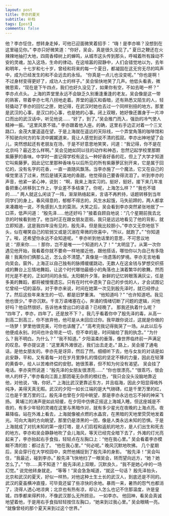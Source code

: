 ```yaml
---
layout: post
title: 李亦的夏天
subtitle: 补档
tags: [post]
comments: false
---
```


他？李亦怔住，想转身走掉，可他已迎面微笑着招手：
“嗨！是李亦嘛？没想到在这里碰见你。”
李亦只好微笑道：“你好，吴会，真是很久没见了。”
夏日之鞭还在火辣辣地抽打大地，四周香樟树上的蝉鸣，从城市这头传到那头，呼喊着所有躁动不安的灵魂，加入这场，生命的律动。在这喧嚣的寂静中，人们会错觉地以为，去年和明年，十七岁和七十岁，曾经和将来的每一个夏日，都凝固在这无穷无尽的鸣声中，成为已经发生的和不会远去的永恒。
“你真是一点儿也没变呢。”
“你也是啊！不过身材变得更好了，成功人士的样子。”
吴会愉快地笑了几声。他低头看表，微微思索，“现在是下午四点，我们也好久没见了，如果你有空，不如去喝一杯？”
李亦点点头。
上海的弄堂里永远不会缺乏久别重逢重逢的老友。吴会像是这一带的熟客，带着李亦七弯八拐地走着。弄堂的逼仄和昏暗，还有熟悉又陌生的人，轻轻撬动了李亦的回忆之匣，她记得，在武汉时她也去过一个同样别扭的地方。那里是武汉的心事，是汉口的心事，也是她的心事。闭上双眼，她好像还置身于一片冲口而出的武汉话中，听见他说……
“好了，到了。”吴会推门而入，强劲的冷气使人精神一振。“这里风景不错。”
李亦跟着他入座。的确，这里右手边正对着一个三叉路口，金茂大厦遥遥在望，于是上海就在遥远的天际线，一个弄堂角落的咖啡馆和不知驶向何方的车流中娓娓道来，竟让人感觉到说不清的孤寂。李亦出神地望了会儿，突然想起还有老朋友在场，于是不好意思地笑笑，问道：“我记得，你不是在北京吗？最近怎么样啊。”
吴会见她如同以往的动作和神态，忽然记起学校里那颗紫藤萝的香味。中学时一直记得学校有这么一种好香好香的花，但上了大学才知道它叫紫藤萝。因此记忆里那种香味与以后所见的所有紫藤萝区别开来，它是属于回忆的，没有名字的花香，一直一直随风飘荡。当李亦施了一个魔法，它又在自己的嗅觉里活了过来，然后是铺天盖地的香甜。他觉得自己要香得流泪了。听到李亦的声音，他紧一紧心神，说到：
“啊，我来上海实习的。挺好，挺好。接下来几年准备把重心转移到工作上，学业差不多结束了。你呢，上海怎么样？”
“我也不错的……”
两人就这么闲谈了一阵，渐渐熟络起来，言语不再矜持，话题转移到当年同学们的身上。春风得意的，郁郁不得志的，风生水起饿，马失前蹄的，两人都拿来凑趣地一说，不免感到人生的莫测。大笑之后，吴会看到李亦突然紧张地抿了一口茶，低声问道：
“殷先泽……他还好吗？”接着自顾自地说：“几个星期前我去北京的时候看到他了。他当时正在跟女朋友逛街。我只是远远地看见了他的背影，就立即知道，这是我四年没有见的，殷先泽。但是我比较胆小，”李亦又无奈地低下头，似在嘲笑自己的软弱又或是沉溺在卑微的欣喜中，“所以，就跑了。”
”你知道了。唉，还希望你永远不会知道呢。“
李亦听到他话里的意思，不可思议地说：“原来你……！那你，岂不是唯一一个知道的人了！”
“太明显了。从第一次你遇见他开始，我看着你就不要命一样地接近他，跟他搭话，哪怕你以为自己有多隐蔽！我离你们俩那么近，怎么会不清楚。”
真像是一场遗落的梦境。李亦无言地看向吴会。窗外，上海正以自己独有的脉搏缓缓跳动，无数人在这金钱与梦想交织搭成的舞台上忘情地舞蹈，让这个时代哪怕最细小的角落也上演着繁华的歌舞。然而时光是不老的，正如时间的永恒。太阳朝升夕落，新鲜的记忆转眼落满灰尘，任是多美的舞蹈，都将被慢慢遗忘。只有在时代中遗失了自己的步伐的人，才会试图记忆曾经一切的温存。对于李亦来说，时间在她第一次见到殷先泽时，就已经停止了。然后这些年来发生的一切，都是旧梦重演。
“他知道吗？”
“也许知道吧。我见他也很少。”
李亦沉默。千言万语堵塞在心，奔涌的情绪切断了问题的逻辑，问他好吗？他自然很好。告诉他未曾出口的话语？已经晚了。
那我还执着什么呢？
“四年了，李亦，四年了。还是放不下？。我几乎看着你中了殷先泽的毒，从高一到高二到高三，你不放弃他，他可是从未回应过你。我早跟你说过，这就是你做的一场梦！梦里他很完美，可你也该醒了。”
“高考完我记得我哭了一场。从此以后与他便成永别。时间也许会带走一切，但不幸的是，时间输给了我的执念。”
“为什么？我不明白。为什么？”
“我不知道。”
夕阳温柔的垂落，像世界临终前一声满足的叹息。李亦提议道：“这里离外滩很近，我们出去走走。”
路上，吴会接了通电话，是他女朋友的。李亦先是讶异，然后了然。细细听下去，他与女友的对话是如此安静，平和，又有着每一对在岁月里挣扎的情侣的坚定不移的力量，因此在轻薄的黄昏中，给人以苦难终偿的安慰。她很羡慕，但不知为何没有渴望。
吴会挂了电话。李亦突然说道：“殷先泽的女朋友很漂亮……”
“你也很漂亮。”
“很乖巧，很会哄人的样子，”李亦看向江面上那团毫无杂质的橙红色，“我只会没头没脑地靠近他，对他说，‘嗨，你好。’”
上海比武汉更靠近东方，并且临海，因此夕阳显得格外纯净，美得天真无暇。武汉的夕阳一如长江端的是大气磅礴，红是千里万里的红，江也是千里万里的江。殷先泽也曾在夕阳中眺望，那是李亦永远也忘不掉的神采飞扬。
黄埔江的涛声是如此轻缓，在夕阳中仿佛正摇这上海城入睡。但这座城是不夜的，有多少年轻的灵魂在这里与黑暗作对，就有多少星光在夜晚的上海点亮。夜幕降临，站在外滩上看去，上海就像被点燃的水晶宫，在黑暗的天地里荧荧地发着光。可向大海的方向眺望，那里仍是漆黑的一团，像是人类永远未知的恐惧。于是上海就成了对抗未知的第一座灯塔，是人们启程和返航的地方，是人们出生和死去的地方。李亦和吴会静静地吹了会儿海风，等天已经完全暗下去了，外滩的灯光亮起来了，李亦抬起右手食指，轻轻点在左胸口上：“他在我心里。”
吴会看着李亦模糊不清的脸：都过去了。
“他在我心里。”
“何必呢。”
晚风沉默地吹拂。
几个星期后，吴会穿行在大学校园中，突然他捕捉到了殷先泽的身影。
“殷先泽！”吴会叫住，“我最近，碰到李亦。”
殷先泽飞快地扫了一眼吴会，转而望向远方，“她？她怎么了。”
“你……真不知道？”
殷先泽闭上双眼，沉默良久，“我不是她心中的一场幻觉。”
说完他转身就走。
“等等！”吴会急急喊道，“就这一句话？
殷先泽抬头，北京和武汉的夏天，好似一样热，对他这种土生土长的武汉人，到底还是不同的。武汉的夏虽横冲直撞，可毕竟还留了些凉快的余地。暴雨一来，暑热的怨气也都消了，浇得人透心地凉爽；北京也有热有凉，却让人怎么也记不住那温度，许是皇城，四季都来得矜持，不像武汉那么无所顾忌。
一如李亦。
他回神，看吴会真诚地望着他，于是用右手食指轻轻按住左胸口，“她来到过我心里。”
吴会眼睛一亮。
“就像曾经的那个夏天来到过这个世界。”

